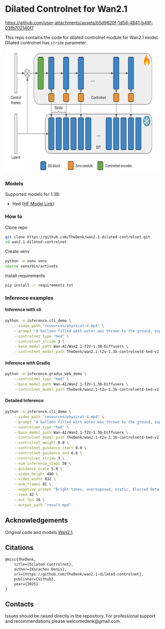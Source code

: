 # Dilated Controlnet for Wan2.1


https://github.com/user-attachments/assets/b5d9620f-1d5d-4841-b49f-03fb702140f7


This repo contains the code for dilated controlnet module for Wan2.1 model.  
Dilated controlnet has `stride` parameter. 
<p>
    <img src="./resources/scheme.png" width="750" height="400" title="dilated_scheme"/>
</p>

### Models  
Supported models for 1.3B:
- Hed (<a href="https://huggingface.co/TheDenk/wan2.1-t2v-1.3b-controlnet-hed-v1">HF Model Link</a>)  

### How to
Clone repo 
```bash
git clone https://github.com/TheDenk/wan2.1-dilated-controlnet.git
cd wan2.1-dilated-controlnet
```
  
Create venv  
```bash
python -m venv venv
source venv/bin/activate
```
  
Install requirements
```bash
pip install -r requirements.txt
```

### Inference examples
#### Inference with cli
```bash
python -m inference.cli_demo \
    --video_path "resources/physical-4.mp4" \
    --prompt "A balloon filled with water was thrown to the ground, exploding and splashing water in all directions. There were graffiti on the wall, studio lighting, and commercial movie shooting." \
    --controlnet_type "hed" \
    --controlnet_stride 3 \
    --base_model_path Wan-AI/Wan2.1-T2V-1.3B-Diffusers \
    --controlnet_model_path TheDenk/wan2.1-t2v-1.3b-controlnetd-hed-v1
```

#### Inference with Gradio
```bash
python -m inference.gradio_web_demo \
    --controlnet_type "hed" \
    --base_model_path Wan-AI/Wan2.1-T2V-1.3B-Diffusers \
    --controlnet_model_path TheDenk/wan2.1-t2v-1.3b-controlnetd-hed-v1
```
#### Detailed Inference
```bash
python -m inference.cli_demo \
    --video_path "resources/physical-4.mp4" \
    --prompt "A balloon filled with water was thrown to the ground, exploding and splashing water in all directions. There were graffiti on the wall, studio lighting, and commercial movie shooting." \
    --controlnet_type "hed" \
    --base_model_path Wan-AI/Wan2.1-T2V-1.3B-Diffusers \
    --controlnet_model_path TheDenk/wan2.1-t2v-1.3b-controlnetd-hed-v1 \
    --controlnet_weight 0.8 \
    --controlnet_guidance_start 0.0 \
    --controlnet_guidance_end 0.8 \
    --controlnet_stride 3 \
    --num_inference_steps 50 \
    --guidance_scale 5.0 \
    --video_height 480 \
    --video_width 832 \
    --num_frames 81 \
    --negative_prompt "Bright tones, overexposed, static, blurred details, subtitles, style, works, paintings, images, static, overall gray, worst quality, low quality, JPEG compression residue, ugly, incomplete, extra fingers, poorly drawn hands, poorly drawn faces, deformed, disfigured, misshapen limbs, fused fingers, still picture, messy background, three legs, many people in the background, walking backwards" \
    --seed 42 \
    --out_fps 16 \
    --output_path "result.mp4"
```

## Acknowledgements
Original code and models [Wan2.1](https://github.com/Wan-Video/Wan2.1).  


## Citations
```
@misc{TheDenk,
    title={Dilated Controlnet},
    author={Karachev Denis},
    url={https://github.com/TheDenk/wan2.1-dilated-controlnet},
    publisher={Github},
    year={2025}
}
```

## Contacts
<p>Issues should be raised directly in the repository. For professional support and recommendations please <a>welcomedenk@gmail.com</a>.</p>
